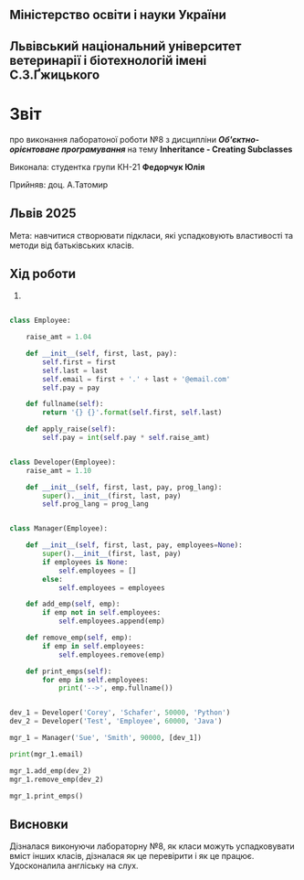 ## Міністерство освіти і науки України

## Львівський національний університет ветеринарії і біотехнологій імені С.З.Ґжицького

# Звіт

про виконання лаборатоної роботи №8 з дисципліни ***Об'єктно-орієнтоване програмування*** на тему **Inheritance - Creating Subclasses**

Виконала: студентка групи КН-21 **Федорчук Юлія**

Прийняв: доц. А.Татомир

## Львів 2025

Мета: навчитися створювати підкласи, які успадковують властивості та методи від батьківських класів.

## Хід роботи

1. 

```py

class Employee:

    raise_amt = 1.04

    def __init__(self, first, last, pay):
        self.first = first
        self.last = last
        self.email = first + '.' + last + '@email.com'
        self.pay = pay

    def fullname(self):
        return '{} {}'.format(self.first, self.last)

    def apply_raise(self):
        self.pay = int(self.pay * self.raise_amt)


class Developer(Employee):
    raise_amt = 1.10

    def __init__(self, first, last, pay, prog_lang):
        super().__init__(first, last, pay)
        self.prog_lang = prog_lang


class Manager(Employee):

    def __init__(self, first, last, pay, employees=None):
        super().__init__(first, last, pay)
        if employees is None:
            self.employees = []
        else:
            self.employees = employees

    def add_emp(self, emp):
        if emp not in self.employees:
            self.employees.append(emp)

    def remove_emp(self, emp):
        if emp in self.employees:
            self.employees.remove(emp)

    def print_emps(self):
        for emp in self.employees:
            print('-->', emp.fullname())


dev_1 = Developer('Corey', 'Schafer', 50000, 'Python')
dev_2 = Developer('Test', 'Employee', 60000, 'Java')

mgr_1 = Manager('Sue', 'Smith', 90000, [dev_1])

print(mgr_1.email)

mgr_1.add_emp(dev_2)
mgr_1.remove_emp(dev_2)

mgr_1.print_emps()
```

## Висновки

Дізналася виконуючи лабораторну №8, як класи можуть успадковувати вміст інших класів, дізналася як це перевірити і як це працює. Удосконалила англіську на слух.
